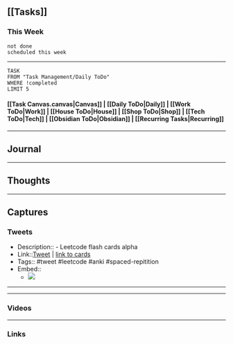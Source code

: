 ## [[Tasks]]

### This Week

```tasks
not done
scheduled this week
```

---
```dataview
TASK
FROM "Task Management/Daily ToDo"
WHERE !completed
LIMIT 5
```


#### [[Task Canvas.canvas|Canvas]] | [[Daily ToDo|Daily]] | [[Work ToDo|Work]] |  [[House ToDo|House]] |  [[Shop ToDo|Shop]] | [[Tech ToDo|Tech]] | [[Obsidian ToDo|Obsidian]] | [[Recurring Tasks|Recurring]] 
---
## Journal

---
## Thoughts

---
## Captures

### Tweets
- Description:: - Leetcode flash cards alpha
- Link::[Tweet](https://twitter.com/var_epsilon/status/1692523005329449189?t=uIUt7vIrsoggYCwZ1IBbxw&s=19) | [link to cards](https://twitter.com/var_epsilon/status/1692523078989856963?t=I8X1Pc9kRzrgax7bGEcIqA&s=19)
- Tags:: #tweet #leetcode #anki #spaced-repitition
- Embed:: 
	- ![](https://twitter.com/var_epsilon/status/1692523005329449189?t=uIUt7vIrsoggYCwZ1IBbxw&s=19)

 --- 

---
### Videos

---
### Links



